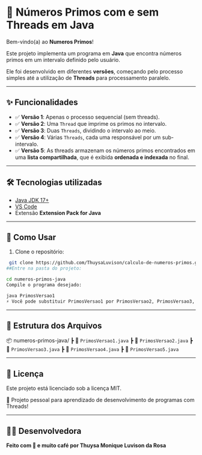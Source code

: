 # 🔢 Números Primos com e sem Threads em Java

Bem-vindo(a) ao **Numeros Primos**!

Este projeto implementa um programa em **Java** que encontra números primos em um intervalo definido pelo usuário.  

Ele foi desenvolvido em diferentes **versões**, começando pelo processo simples até a utilização de **Threads** para processamento paralelo.

---

## ✨ Funcionalidades

- ✅ **Versão 1**: Apenas o processo sequencial (sem threads).  
- ✅ **Versão 2**: Uma `Thread` que imprime os primos no intervalo.  
- ✅ **Versão 3**: Duas `Threads`, dividindo o intervalo ao meio.  
- ✅ **Versão 4**: Várias `Threads`, cada uma responsável por um sub-intervalo.  
- ✅ **Versão 5**: As threads armazenam os números primos encontrados em uma **lista compartilhada**, que é exibida **ordenada e indexada** no final.

---

## 🛠️ Tecnologias utilizadas

- [Java JDK 17+](https://adoptium.net/)  
- [VS Code](https://code.visualstudio.com/)  
- Extensão **Extension Pack for Java**  

---

## 🚀 Como Usar

1. Clone o repositório:

```bash
 git clone https://github.com/ThuysaLuvison/calculo-de-numeros-primos.git
##Entre na pasta do projeto:

cd numeros-primos-java
Compile o programa desejado:

java PrimosVersao1
⚡ Você pode substituir PrimosVersao1 por PrimosVersao2, PrimosVersao3, etc.
```
---

## 📂 Estrutura dos Arquivos

📦 numeros-primos-java/
┣ 📜 `PrimosVersao1.java`
┣ 📜 `PrimosVersao2.java`
┣ 📜 `PrimosVersao3.java`
┣ 📜 `PrimosVersao4.java`
┣ 📜 `PrimosVersao5.java`

---

## 📄 Licença

Este projeto está licenciado sob a licença MIT.

💼 Projeto pessoal para aprendizado de desenvolvimento de programas com Threads!
 
---

## 👩‍💻 Desenvolvedora

**Feito com 💜 e muito café por Thuysa Monique Luvison da Rosa**

